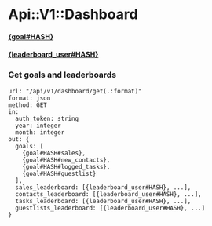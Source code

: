 # Api::V1::Dashboard

#### [{goal#HASH}](/api/goals.md#goalhash)

#### [{leaderboard_user#HASH}](/api/leaderboard.md#leaderboard_userhash)

### Get goals and leaderboards
    url: "/api/v1/dashboard/get(.:format)"
    format: json
    method: GET
    in:
      auth_token: string
      year: integer
      month: integer
    out: {
      goals: [
        {goal#HASH#sales},
        {goal#HASH#new_contacts},
        {goal#HASH#logged_tasks},
        {goal#HASH#guestlist}
      ],
      sales_leaderboard: [{leaderboard_user#HASH}, ...],
      contacts_leaderboard: [{leaderboard_user#HASH}, ...],
      tasks_leaderboard: [{leaderboard_user#HASH}, ...],
      guestlists_leaderboard: [{leaderboard_user#HASH}, ...]
    }
